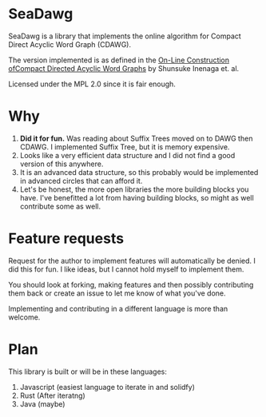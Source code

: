 # SeaDawg

SeaDawg is a library that implements the online algorithm for Compact Direct Acyclic Word Graph (CDAWG).

The version implemented is as defined in the [On-Line Construction ofCompact Directed Acyclic Word Graphs](https://str.i.kyushu-u.ac.jp/~inenaga/papers/dam-cdawg.pdf) by Shunsuke Inenaga et. al.

Licensed under the MPL 2.0 since it is fair enough.

# Why
1. **Did it for fun.** Was reading about Suffix Trees moved on to DAWG then CDAWG. I implemented Suffix Tree, but it is memory expensive.
2. Looks like a very efficient data structure and I did not find a good version of this anywhere. 
3. It is an advanced data structure, so this probably would be implemented in advanced circles that can afford it.
4. Let's be honest, the more open libraries the more building blocks you have. I've benefitted a lot from having building blocks, so might as well contribute some as well.

# Feature requests

Request for the author to implement features will automatically be denied. I did this for fun. I like ideas, but I cannot hold myself to implement them.

You should look at forking, making features and then possibly contributing them back or create an issue to let me know of what you've done.

Implementing and contributing in a different language is more than welcome.

# Plan

This library is built or will be in these languages:

1. Javascript (easiest language to iterate in and solidfy)
2. Rust (After iteratng)
3. Java (maybe)